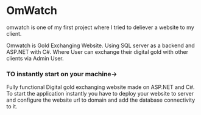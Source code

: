 # OmWatch
omwatch is one of my first project where I tried to deliever a website to my client.

Omwatch is Gold Exchanging Website. Using SQL server as a backend and ASP.NET with C#. Where User can exchange their digital gold with other clients via Admin User.

### TO instantly start on your machine->
Fully functional Digital gold exchanging website made on ASP.NET and C#. 
To start the application instantly you have to deploy your website to server and configure the website url to domain and add the database connectivity to it.
